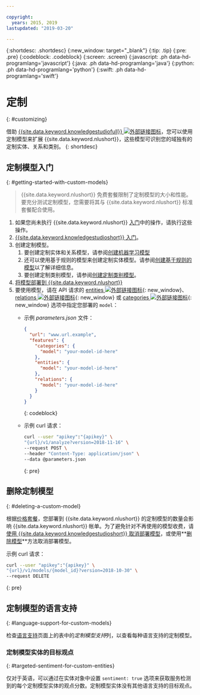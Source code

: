 ```yaml
---

copyright:
  years: 2015, 2019
lastupdated: "2019-03-20"

---
```


{:shortdesc: .shortdesc}
{:new_window: target="_blank"}
{:tip: .tip}
{:pre: .pre}
{:codeblock: .codeblock}
{:screen: .screen}
{:javascript: .ph data-hd-programlang='javascript'}
{:java: .ph data-hd-programlang='java'}
{:python: .ph data-hd-programlang='python'}
{:swift: .ph data-hd-programlang='swift'}

# 定制
{: #customizing}

借助 [{{site.data.keyword.knowledgestudiofull}} ![外部链接图标](../../icons/launch-glyph.svg "外部链接图标")](https://www.ibm.com/watson/services/knowledge-studio/)，您可以使用定制模型来扩展 {{site.data.keyword.nlushort}}，这些模型可识别您的域独有的定制实体、关系和类别。
{: shortdesc}

## 定制模型入门
{: #getting-started-with-custom-models}

> {{site.data.keyword.nlushort}} 免费套餐限制了定制模型的大小和性能。要充分测试定制模型，您需要将其与 {{site.data.keyword.nlushort}} 标准套餐配合使用。

1. 如果您尚未执行 {{site.data.keyword.nlushort}} [入门](/docs/services/natural-language-understanding?topic=natural-language-understanding-getting-started)中的操作，请执行这些操作。
2. [{{site.data.keyword.knowledgestudioshort}} 入门](/docs/services/watson-knowledge-studio?topic=watson-knowledge-studio-wks_tutintro#wks_tutintro)。
3. 创建定制模型。
   1. 要创建定制实体和关系模型，请参阅[创建机器学习模型](/docs/services/watson-knowledge-studio?topic=watson-knowledge-studio-wks_tutml_intro) 
   2. 还可以使用基于规则的模型来创建定制实体模型。请参阅[创建基于规则的模型](/docs/services/watson-knowledge-studio?topic=watson-knowledge-studio-wks_tutrule_intro)以了解详细信息。
   3. 要创建定制类别模型，请参阅[创建定制类别模型](/docs/services/watson-knowledge-studio?topic=watson-knowledge-studio-create-categories-model)。
4. [将模型部署到 {{site.data.keyword.nlushort}}](/docs/services/watson-knowledge-studio?topic=watson-knowledge-studio-publish-ml#wks_manlu)
5. 要使用模型，请在 API 请求的 [entities ![外部链接图标](../../icons/launch-glyph.svg "外部链接图标")](https://{DomainName}/apidocs/natural-language-understanding#entities){: new_window}、[relations ![外部链接图标](../../icons/launch-glyph.svg "外部链接图标")](https://{DomainName}/apidocs/natural-language-understanding#relations){: new_window} 或 [categories ![外部链接图标](../../icons/launch-glyph.svg "外部链接图标")](https://{DomainName}/apidocs/natural-language-understanding#categories){: new_window} 选项中指定您部署的 `model`：
    - 示例 *parameters.json* 文件：

        ```json
        {
          "url": "www.url.example",
          "features": {
            "categories": {
              "model": "your-model-id-here"
            },
            "entities": {
              "model": "your-model-id-here"
            },
            "relations": {
              "model": "your-model-id-here"
            }
          }
        }
        ```
        {: codeblock}

    - 示例 curl 请求：

        ```bash
        curl --user "apikey":"{apikey}" \
        "{url}/v1/analyze?version=2018-11-16" \
        --request POST \
        --header "Content-Type: application/json" \
        --data @parameters.json
        ```
        {: pre}

## 删除定制模型
{: #deleting-a-custom-model}

根据[价格套餐](https://www.ibm.com/cloud/watson-natural-language-understanding/pricing)，您部署到 {{site.data.keyword.nlushort}} 的定制模型的数量会影响 {{site.data.keyword.nlushort}} 帐单。为了避免针对不再使用的模型收费，请[使用 {{site.data.keyword.knowledgestudioshort}} 取消部署模型](/docs/services/watson-knowledge-studio?topic=watson-knowledge-studio-publish-ml#undeploy-view-model)，或使用**[删除模型](https://{DomainName}/apidocs/natural-language-understanding#delete-model)**方法取消部署模型。

示例 curl 请求：

```bash
curl --user "apikey":"{apikey}" \
"{url}/v1/models/{model_id}?version=2018-10-30" \
--request DELETE
```
{: pre}


## 定制模型的语言支持
{: #language-support-for-custom-models}

检查[语言支持](/docs/services/natural-language-understanding?topic=natural-language-understanding-language-support)页面上的表中的*定制模型支持*列，以查看每种语言支持的定制模型。

### 定制模型实体的目标观点
{: #targeted-sentiment-for-custom-entities}

仅对于英语，可以通过在实体对象中设置 `sentiment: true` 选项来获取服务检测到的每个定制模型实体的观点分数。定制模型实体没有其他语言支持的目标观点。
